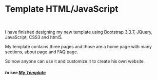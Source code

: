 <h1>Template HTML/JavaScript </h1>
<br>
<p> I have finished designing my new template using Bootstrap 3.3.7, JQuery, JavaScript, CSS3 and html5.</p>
<p> My template contains three pages and those are a home page with many sections, about page and FAQ page.<p>
<p> So now anyone can use it and customize it to create his own website. <p>
<h5>to see <a href="https://quick-inc.000webhostapp.com/" target="_blank">My Template</a> </h5>
